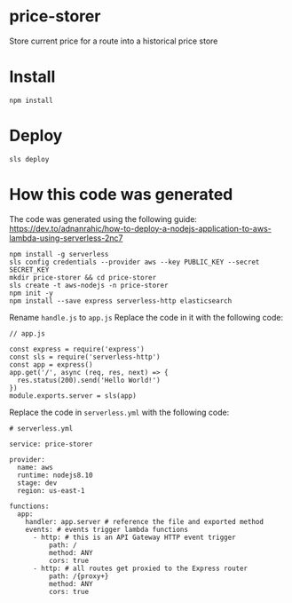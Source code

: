 # price-storer
Store current price for a route into a historical price store

# Install
```
npm install
```

# Deploy
```
sls deploy
```

# How this code was generated
The code was generated using the following guide: https://dev.to/adnanrahic/how-to-deploy-a-nodejs-application-to-aws-lambda-using-serverless-2nc7
```
npm install -g serverless
sls config credentials --provider aws --key PUBLIC_KEY --secret SECRET_KEY
mkdir price-storer && cd price-storer
sls create -t aws-nodejs -n price-storer
npm init -y
npm install --save express serverless-http elasticsearch
```
Rename `handle.js` to `app.js`
Replace the code in it with the following code:
```
// app.js

const express = require('express')
const sls = require('serverless-http')
const app = express()
app.get('/', async (req, res, next) => {
  res.status(200).send('Hello World!')
})
module.exports.server = sls(app)
```
Replace the code in `serverless.yml` with the following code:
```
# serverless.yml

service: price-storer

provider:
  name: aws
  runtime: nodejs8.10
  stage: dev
  region: us-east-1

functions:
  app:
    handler: app.server # reference the file and exported method
    events: # events trigger lambda functions
      - http: # this is an API Gateway HTTP event trigger
          path: /
          method: ANY
          cors: true
      - http: # all routes get proxied to the Express router
          path: /{proxy+}
          method: ANY
          cors: true
```
